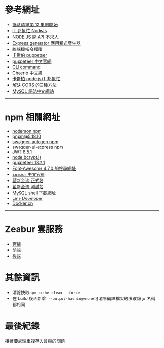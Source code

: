 ﻿# 參考網址

- [播放清單第 12 集剛開始](https://youtu.be/405qqkjOsDM?si=ZG7kYHc8-aDYTeRZ)
- [iT 邦幫忙 NodeJs](https://ithelp.ithome.com.tw/users/20103526/ironman/1081)
- [NODE.JS 開 API 不求人](https://www.youtube.com/live/RpMVP52YQRQ?si=Zstm2IjrEnhpN6hV)
- [Express generator 應用程式產生器](https://www.expressjs.com.cn/starter/generator.html)
- [終端機指令權限](https://israynotarray.com/other/20200510/1067127387/)
- [卡斯伯 puppeteer](https://www.casper.tw/development/2020/03/01/puppeteer/)
- [puppeteer 中文官網](https://puppeteer.bootcss.com/)
- [CLI command](https://v17.angular.io/cli)
- [Cheerio 中文網](https://cheerio.nodejs.cn/)
- [卡斯柏 node.js iT 邦幫忙](https://ithelp.ithome.com.tw/users/20083608/ironman/6722)
- [解決 CORS 的三種方法](https://blog.csdn.net/Zhang_wang_yun/article/details/130330527)
- [MySQL 語法中文網站](https://www.runoob.com/mysql/mysql-connection.html)

---

# npm 相關網址

- [nodemon npm](https://www.npmjs.com/package/nodemon)
- [pnpm@5.18.10](https://www.npmjs.com/package/pnpm/v/5.18.10)
- [swagger-autogen npm](https://www.npmjs.com/package/swagger-autogen)
- [swagger-ui-express npm](https://www.npmjs.com/package/swagger-ui-express)
- [JWT 8.5.1](https://www.npmjs.com/package/jsonwebtoken/v/8.5.1)
- [node.bcrypt.js](https://www.npmjs.com/package/bcrypt)
- [puppeteer 18.2.1](https://www.npmjs.com/package/puppeteer/v/18.2.1)
- [Font-Awesome 4.7.0 的搜尋網址](https://fontawesome.com/v4/icons/)
- [zeabur 中文官網](https://zeabur.com/zh-TW)
- [藍新金流 正式站](https://www.newebpay.com/)
- [藍新金流 測試站](https://cwww.newebpay.com/)
- [MySQL shell 下載網址](https://dev.mysql.com/doc/mysql-shell/8.0/en/mysql-shell-install-macos-quick.html)
- [Line Developer](https://developers.line.biz/zh-hant/)
- [Docker.cn](https://www.dockerdocs.cn/index.html)

---

# Zeabur 雲服務

- [官網](https://zeabur.com/)
- [前端](https://front-example.zeabur.app/)
- [後端](https://back-example.zeabur.app/)

# 其餘資訊
- 清除快取`npm cache clean --force`
- 在 build 後面新增` --output-hashing=none`可清除編譯檔案的快取讓 js 名稱都相同

# 最後紀錄
接著要處理重複存入會員的問題
